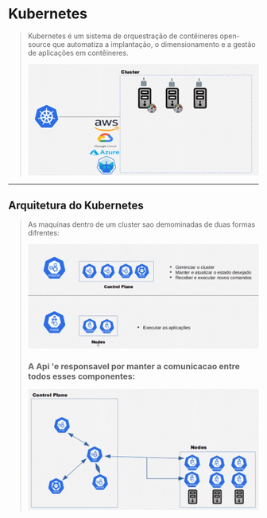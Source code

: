 # Kubernetes

> Kubernetes é um sistema de orquestração de contêineres open-source que automatiza a implantação, o dimensionamento e a gestão de aplicações em contêineres.
>
> ![./imgs/kubernetes1.png](./imgs/kubernetes1.png)

----

## Arquitetura do Kubernetes

> As maquinas dentro de um cluster sao demominadas de duas formas difrentes:
>
> ![](./imgs/masternodes.png)
>
> ### A Api 'e responsavel por manter a comunicacao entre todos esses componentes:
>
> ![](.//imgs/api.png)
>
> 

